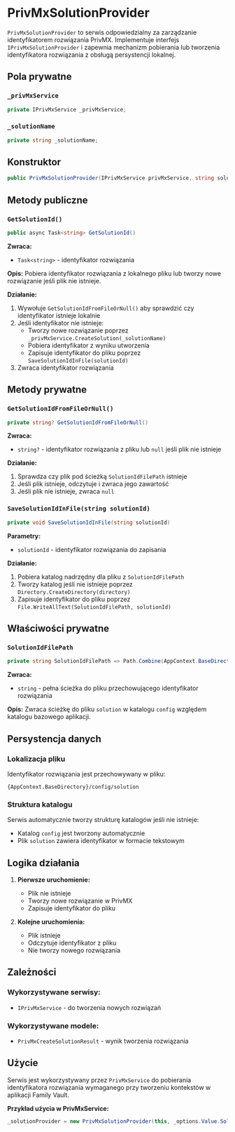 # PrivMxSolutionProvider

`PrivMxSolutionProvider` to serwis odpowiedzialny za zarządzanie identyfikatorem rozwiązania PrivMX. Implementuje interfejs `IPrivMxSolutionProvider` i zapewnia mechanizm pobierania lub tworzenia identyfikatora rozwiązania z obsługą persystencji lokalnej.

## Pola prywatne

### `_privMxService`
```csharp
private IPrivMxService _privMxService;
```

### `_solutionName`
```csharp
private string _solutionName;
```

## Konstruktor

```csharp
public PrivMxSolutionProvider(IPrivMxService privMxService, string solutionName)
```

## Metody publiczne

### `GetSolutionId()`
```csharp
public async Task<string> GetSolutionId()
```

**Zwraca:**
- `Task<string>` - identyfikator rozwiązania

**Opis:** Pobiera identyfikator rozwiązania z lokalnego pliku lub tworzy nowe rozwiązanie jeśli plik nie istnieje.

**Działanie:**
1. Wywołuje `GetSolutionIdFromFileOrNull()` aby sprawdzić czy identyfikator istnieje lokalnie
2. Jeśli identyfikator nie istnieje:
   - Tworzy nowe rozwiązanie poprzez `_privMxService.CreateSolution(_solutionName)`
   - Pobiera identyfikator z wyniku utworzenia
   - Zapisuje identyfikator do pliku poprzez `SaveSolutionIdInFile(solutionId)`
3. Zwraca identyfikator rozwiązania

## Metody prywatne

### `GetSolutionIdFromFileOrNull()`
```csharp
private string? GetSolutionIdFromFileOrNull()
```

**Zwraca:**
- `string?` - identyfikator rozwiązania z pliku lub `null` jeśli plik nie istnieje

**Działanie:**
1. Sprawdza czy plik pod ścieżką `SolutionIdFilePath` istnieje
2. Jeśli plik istnieje, odczytuje i zwraca jego zawartość
3. Jeśli plik nie istnieje, zwraca `null`

### `SaveSolutionIdInFile(string solutionId)`
```csharp
private void SaveSolutionIdInFile(string solutionId)
```

**Parametry:**
- `solutionId` - identyfikator rozwiązania do zapisania

**Działanie:**
1. Pobiera katalog nadrzędny dla pliku z `SolutionIdFilePath`
2. Tworzy katalog jeśli nie istnieje poprzez `Directory.CreateDirectory(directory)`
3. Zapisuje identyfikator do pliku poprzez `File.WriteAllText(SolutionIdFilePath, solutionId)`

## Właściwości prywatne

### `SolutionIdFilePath`
```csharp
private string SolutionIdFilePath => Path.Combine(AppContext.BaseDirectory, "config/solution");
```

**Zwraca:**
- `string` - pełna ścieżka do pliku przechowującego identyfikator rozwiązania

**Opis:** Zwraca ścieżkę do pliku `solution` w katalogu `config` względem katalogu bazowego aplikacji.

## Persystencja danych

### Lokalizacja pliku
Identyfikator rozwiązania jest przechowywany w pliku:
```
{AppContext.BaseDirectory}/config/solution
```

### Struktura katalogu
Serwis automatycznie tworzy strukturę katalogów jeśli nie istnieje:
- Katalog `config` jest tworzony automatycznie
- Plik `solution` zawiera identyfikator w formacie tekstowym

## Logika działania

1. **Pierwsze uruchomienie:**
   - Plik nie istnieje
   - Tworzy nowe rozwiązanie w PrivMX
   - Zapisuje identyfikator do pliku

2. **Kolejne uruchomienia:**
   - Plik istnieje
   - Odczytuje identyfikator z pliku
   - Nie tworzy nowego rozwiązania

## Zależności

### Wykorzystywane serwisy:
- `IPrivMxService` - do tworzenia nowych rozwiązań

### Wykorzystywane modele:
- `PrivMxCreateSolutionResult` - wynik tworzenia rozwiązania

## Użycie

Serwis jest wykorzystywany przez `PrivMxService` do pobierania identyfikatora rozwiązania wymaganego przy tworzeniu kontekstów w aplikacji Family Vault.

**Przykład użycia w PrivMxService:**
```csharp
_solutionProvider = new PrivMxSolutionProvider(this, _options.Value.SolutionName);
```
